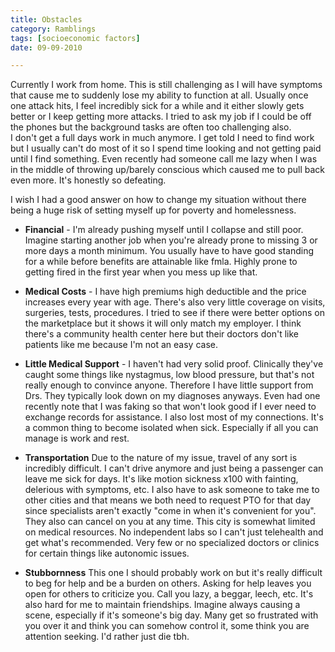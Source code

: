```yaml
---
title: Obstacles
category: Ramblings
tags: [socioeconomic factors]
date: 09-09-2010

---
```


Currently I work from home. This is still challenging as I will have symptoms that cause me to suddenly lose my ability to function at all. Usually once one attack hits, I feel incredibly sick for a while and it either slowly gets better or I keep getting more attacks. I tried to ask my job if I could be off the phones but the background tasks are often too challenging also.     
I don't get a full days work in much anymore. I get told I need to find work but I usually can't do most of it so I spend time looking and not getting paid until I find something. Even recently had someone call me lazy when I was in the middle of throwing up/barely conscious which caused me to pull back even more. It's honestly so defeating.        

I wish I had a good answer on how to change my situation without there being a huge risk of setting myself up for poverty and homelessness.  



* **Financial** -  I'm already pushing myself until I collapse and still poor. Imagine starting another job when you're already prone to missing 3 or more days a month minimum. You usually have to have good standing for a while before benefits are attainable like fmla. Highly prone to getting fired in the first year when you mess up like that.   

* **Medical Costs** - I have high premiums high deductible and the price increases every year with age. There's also very little coverage on visits, surgeries, tests, procedures. I tried to see if there were better options on the marketplace but it shows it will only match my employer. I think there's a community health center here but their doctors don't like patients like me because I'm not an easy case.   
     
* **Little Medical Support** - I haven't had very solid proof. Clinically they've caught some things like nystagmus, low blood pressure, but that's not really enough to convince anyone. Therefore I have little support from Drs. They typically look down on my diagnoses anyways. Even had one recently note that I was faking so that won't look good if I ever need to exchange records for assistance. 
I also lost most of my connections. It's a common thing to become isolated when sick. Especially if all you can manage is work and rest. 
 
* **Transportation** Due to the nature of my issue, travel of any sort is incredibly difficult. I can't drive anymore and just being a passenger can leave me sick for days. It's like motion sickness x100 with fainting, delerious with symptoms, etc. I also have to ask someone to take me to other cities and that means we both need to request PTO for that day since specialists aren't exactly "come in when it's convenient for you". They also can cancel on you at any time. This city is somewhat limited on medical resources. No independent labs so I can't just telehealth and get what's recommended. Very few or no specialized doctors or clinics for certain things like autonomic issues.  

* **Stubbornness** This one I should probably work on but it's really difficult to beg for help and be a burden on others. Asking for help leaves you open for others to criticize you. Call you lazy, a beggar, leech, etc. It's also hard for me to maintain friendships. Imagine always causing a scene, especially if it's someone's big day. Many get so frustrated with you over it and think you can somehow control it, some think you are attention seeking. I'd rather just die tbh. 





